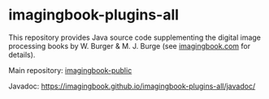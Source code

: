 # imagingbook-plugins-all

This repository provides Java source code supplementing 
the digital image processing books by W. Burger & M. J. Burge
(see [imagingbook.com](https://imagingbook.com) for details).

Main repository: [imagingbook-public](https://github.com/imagingbook/imagingbook-public)

Javadoc: https://imagingbook.github.io/imagingbook-plugins-all/javadoc/
